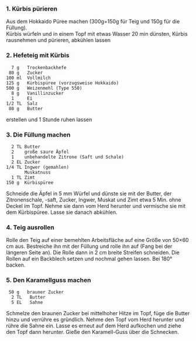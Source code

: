 ### 1. Kürbis pürieren

Aus dem Hokkaido Püree machen (300g=150g für Teig und 150g für die Füllung).  
Kürbis würfeln und in einem Topf mit etwas Wasser 20 min dünsten, Kürbis rausnehmen und pürieren, abkühlen lassen


### 2. Hefeteig mit Kürbis

```
  7 g   Trockenbackhefe
 80 g   Zucker
100 ml  Vollmilch
125 g   Kürbispüree (vorzugsweise Hokkaido)
500 g   Weizenmehl (Type 550)
  8 g   Vanillinzucker
  1     Ei
1/2 TL  Salz
 80 g   Butter
```

erstellen und 1 Stunde ruhen lassen

### 3. Die Füllung machen

```
  2 TL Butter
  2    große saure Äpfel
  1    unbehandelte Zitrone (Saft und Schale)
  2 EL Zucker
1/4 TL Ingwer (gemahlen)
       Muskatnuss
  1 TL Zimt
150 g  Kürbispüree
```

Schneide die Äpfel in 5 mm Würfel und dünste sie mit der Butter, der Zitronenschale, -saft, Zucker, Ingwer, Muskat und Zimt etwa 5 Min. ohne Deckel im Topf. Nehme sie dann vom Herd herunter und vermische sie mit dem Kürbispüree. Lasse sie danach abkühlen.

### 4. Teig ausrollen

Rolle den Teig auf einer bemehlten Arbeitsfläche auf eine Größe von 50×60 cm aus. Bestreiche ihn mit der Füllung und rolle ihn auf (Fang bei der längeren Seite an). Die Rolle dann in 2 cm breite Streifen schneiden.
Die Rollen auf ein Backblech setzen und nochmal gehen lassen.
Bei 180° backen. 


### 5. Den Karamellguss machen

```
 50 g   brauner Zucker
  2 TL   Butter
  5 EL   Sahne
```

Schmelze den braunen Zucker bei mittelhoher Hitze im Topf, füge die Butter hinzu und verrühre es gründlich. Nehme den Topf vom Herd herunter und rühre die Sahne ein. Lasse es erneut auf dem Herd aufkochen und ziehe den Topf dann herunter.
Gieße den Karamell-Guss über die Schnecken.


